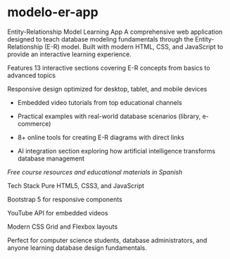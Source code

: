 # modelo-er-app
Entity-Relationship Model Learning App
A comprehensive web application designed to teach database modeling fundamentals through the Entity-Relationship (E-R) model. Built with modern HTML, CSS, and JavaScript to provide an interactive learning experience.

Features
13 interactive sections covering E-R concepts from basics to advanced topics

Responsive design optimized for desktop, tablet, and mobile devices

- Embedded video tutorials from top educational channels

- Practical examples with real-world database scenarios (library, e-commerce)

- 8+ online tools for creating E-R diagrams with direct links

- AI integration section exploring how artificial intelligence transforms database management

*Free course resources and educational materials in Spanish*

Tech Stack
Pure HTML5, CSS3, and JavaScript

Bootstrap 5 for responsive components

YouTube API for embedded videos

Modern CSS Grid and Flexbox layouts

Perfect for computer science students, database administrators, and anyone learning database design fundamentals.
